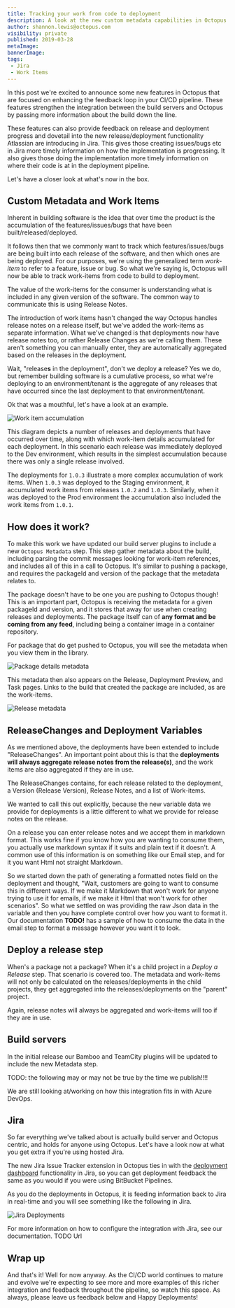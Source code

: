 ```yaml
---
title: Tracking your work from code to deployment
description: A look at the new custom metadata capabilities in Octopus.
author: shannon.lewis@octopus.com
visibility: private
published: 2019-03-28
metaImage: 
bannerImage: 
tags:
 - Jira
 - Work Items
---
```


In this post we're excited to announce some new features in Octopus that are focused on enhancing the feedback loop in your CI/CD pipeline. These features strengthen the integration between the build servers and Octopus by passing more information about the build down the line.

These features can also provide feedback on release and deployment progress and dovetail into the new release/deployment functionality Atlassian are introducing in Jira. This gives those creating issues/bugs etc in Jira more timely information on how the implementation is progressing. It also gives those doing the implementation more timely information on where their code is at in the deployment pipeline.

Let's have a closer look at what's now in the box.

## Custom Metadata and Work Items

Inherent in building software is the idea that over time the product is the accumulation of the features/issues/bugs that have been built/released/deployed.

It follows then that we commonly want to track which features/issues/bugs are being built into each release of the software, and then which ones are being deployed. For our purposes, we're using the generalized term _work-item_ to refer to a feature, issue or bug. So what we're saying is, Octopus will now be able to track work-items from code to build to deployment.

The value of the work-items for the consumer is understanding what is included in any given version of the software. The common way to communicate this is using Release Notes. 

The introduction of work items hasn't changed the way Octopus handles release notes on a release itself, but we've added the work-items as separate information. What we've changed is that deployments now have release notes too, or rather Release Changes as we're calling them. These aren't something you can manually enter, they are automatically aggregated based on the releases in the deployment. 

Wait, "release**s** in the deployment", don't we deploy **a** release? Yes we do, but remember building software is a cumulative process, so what we're deploying to an environment/tenant is the aggregate of any releases that have occurred since the last deployment to that environment/tenant.

Ok that was a mouthful, let's have a look at an example.

![Work item accumulation](accumulation.png)

This diagram depicts a number of releases and deployments that have occurred over time, along with which work-item details accumulated for each deployment. In this scenario each release was immediately deployed to the Dev environment, which results in the simplest accumulation because there was only a single release involved.

The deployments for `1.0.3` illustrate a more complex accumulation of work items. When `1.0.3` was deployed to the Staging environment, it accumulated work items from releases `1.0.2` and `1.0.3`. Similarly, when it was deployed to the Prod environment the accumulation also included the work items from `1.0.1`.

## How does it work?

To make this work we have updated our build server plugins to include a new `Octopus Metadata` step. This step gather metadata about the build, including parsing the commit messages looking for work-item references, and includes all of this in a call to Octopus. It's similar to pushing a package, and requires the packageId and version of the package that the metadata relates to.

The package doesn't have to be one you are pushing to Octopus though! This is an important part, Octopus is receiving the metadata for a given packageId and version, and it stores that away for use when creating releases and deployments. The package itself can of **any format and be coming from any feed**, including being a container image in a container repository.

For package that do get pushed to Octopus, you will see the metadata when you view them in the library.

![Package details metadata](package-detail.png)

This metadata then also appears on the Release, Deployment Preview, and Task pages. Links to the build that created the package are included, as are the work-items.

![Release metadata](release-work-items.png)

## ReleaseChanges and Deployment Variables

As we mentioned above, the deployments have been extended to include "ReleaseChanges". An important point about this is that the **deployments will always aggregate release notes from the release(s)**, and the work items are also aggregated if they are in use.

The ReleaseChanges contains, for each release related to the deployment, a Version (Release Version), Release Notes, and a list of Work-items.

We wanted to call this out explicitly, because the new variable data we provide for deployments is a little different to what we provide for release notes on the release.

On a release you can enter release notes and we accept them in markdown format. This works fine if you know how you are wanting to consume them, you actually use markdown syntax if it suits and plain text if it doesn't. A common use of this information is on something like our Email step, and for it you want Html not straight Markdown.

So we started down the path of generating a formatted notes field on the deployment and thought, "Wait, customers are going to want to consume this in different ways. If we make it Markdown that won't work for anyone trying to use it for emails, if we make it Html that won't work for other scenarios". So what we settled on was providing the raw Json data in the variable and then you have complete control over how you want to format it. Our documentation **TODO!** has a sample of how to consume the data in the email step to format a message however you want it to look.

## Deploy a release step

When's a package not a package? When it's a child project in a _Deploy a Release_ step. That scenario is covered too. The metadata and work-items will not only be calculated on the releases/deployments in the child projects, they get aggregated into the releases/deployments on the "parent" project.

Again, release notes will always be aggregated and work-items will too if they are in use.

## Build servers

In the initial release our Bamboo and TeamCity plugins will be updated to include the new Metadata step. 

TODO: the following may or may not be true by the time we publish!!!!

We are still looking at/working on how this integration fits in with Azure DevOps. 

## Jira

So far everything we've talked about is actually build server and Octopus centric, and holds for anyone using Octopus. Let's have a look now at what you get extra if you're using hosted Jira.

The new Jira Issue Tracker extension in Octopus ties in with the [deployment dashboard](https://confluence.atlassian.com/bamboo/viewing-bamboo-activity-in-jira-applications-399377384.html) functionality in Jira, so you can get deployment feedback the same as you would if you were using BitBucket Pipelines.

As you do the deployments in Octopus, it is feeding information back to Jira in real-time and you will see something like the following in Jira.

![Jira Deployments](jira-deployment.png)

For more information on how to configure the integration with Jira, see our documentation. TODO Url

## Wrap up

And that's it! Well for now anyway. As the CI/CD world continues to mature and evolve we're expecting to see more and more examples of this richer integration and feedback throughout the pipeline, so watch this space. As always, please leave us feedback below and Happy Deployments!